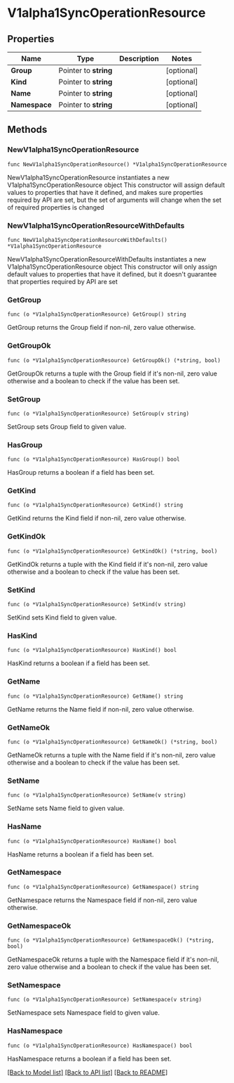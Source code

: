 # V1alpha1SyncOperationResource

## Properties

Name | Type | Description | Notes
------------ | ------------- | ------------- | -------------
**Group** | Pointer to **string** |  | [optional] 
**Kind** | Pointer to **string** |  | [optional] 
**Name** | Pointer to **string** |  | [optional] 
**Namespace** | Pointer to **string** |  | [optional] 

## Methods

### NewV1alpha1SyncOperationResource

`func NewV1alpha1SyncOperationResource() *V1alpha1SyncOperationResource`

NewV1alpha1SyncOperationResource instantiates a new V1alpha1SyncOperationResource object
This constructor will assign default values to properties that have it defined,
and makes sure properties required by API are set, but the set of arguments
will change when the set of required properties is changed

### NewV1alpha1SyncOperationResourceWithDefaults

`func NewV1alpha1SyncOperationResourceWithDefaults() *V1alpha1SyncOperationResource`

NewV1alpha1SyncOperationResourceWithDefaults instantiates a new V1alpha1SyncOperationResource object
This constructor will only assign default values to properties that have it defined,
but it doesn't guarantee that properties required by API are set

### GetGroup

`func (o *V1alpha1SyncOperationResource) GetGroup() string`

GetGroup returns the Group field if non-nil, zero value otherwise.

### GetGroupOk

`func (o *V1alpha1SyncOperationResource) GetGroupOk() (*string, bool)`

GetGroupOk returns a tuple with the Group field if it's non-nil, zero value otherwise
and a boolean to check if the value has been set.

### SetGroup

`func (o *V1alpha1SyncOperationResource) SetGroup(v string)`

SetGroup sets Group field to given value.

### HasGroup

`func (o *V1alpha1SyncOperationResource) HasGroup() bool`

HasGroup returns a boolean if a field has been set.

### GetKind

`func (o *V1alpha1SyncOperationResource) GetKind() string`

GetKind returns the Kind field if non-nil, zero value otherwise.

### GetKindOk

`func (o *V1alpha1SyncOperationResource) GetKindOk() (*string, bool)`

GetKindOk returns a tuple with the Kind field if it's non-nil, zero value otherwise
and a boolean to check if the value has been set.

### SetKind

`func (o *V1alpha1SyncOperationResource) SetKind(v string)`

SetKind sets Kind field to given value.

### HasKind

`func (o *V1alpha1SyncOperationResource) HasKind() bool`

HasKind returns a boolean if a field has been set.

### GetName

`func (o *V1alpha1SyncOperationResource) GetName() string`

GetName returns the Name field if non-nil, zero value otherwise.

### GetNameOk

`func (o *V1alpha1SyncOperationResource) GetNameOk() (*string, bool)`

GetNameOk returns a tuple with the Name field if it's non-nil, zero value otherwise
and a boolean to check if the value has been set.

### SetName

`func (o *V1alpha1SyncOperationResource) SetName(v string)`

SetName sets Name field to given value.

### HasName

`func (o *V1alpha1SyncOperationResource) HasName() bool`

HasName returns a boolean if a field has been set.

### GetNamespace

`func (o *V1alpha1SyncOperationResource) GetNamespace() string`

GetNamespace returns the Namespace field if non-nil, zero value otherwise.

### GetNamespaceOk

`func (o *V1alpha1SyncOperationResource) GetNamespaceOk() (*string, bool)`

GetNamespaceOk returns a tuple with the Namespace field if it's non-nil, zero value otherwise
and a boolean to check if the value has been set.

### SetNamespace

`func (o *V1alpha1SyncOperationResource) SetNamespace(v string)`

SetNamespace sets Namespace field to given value.

### HasNamespace

`func (o *V1alpha1SyncOperationResource) HasNamespace() bool`

HasNamespace returns a boolean if a field has been set.


[[Back to Model list]](../README.md#documentation-for-models) [[Back to API list]](../README.md#documentation-for-api-endpoints) [[Back to README]](../README.md)


